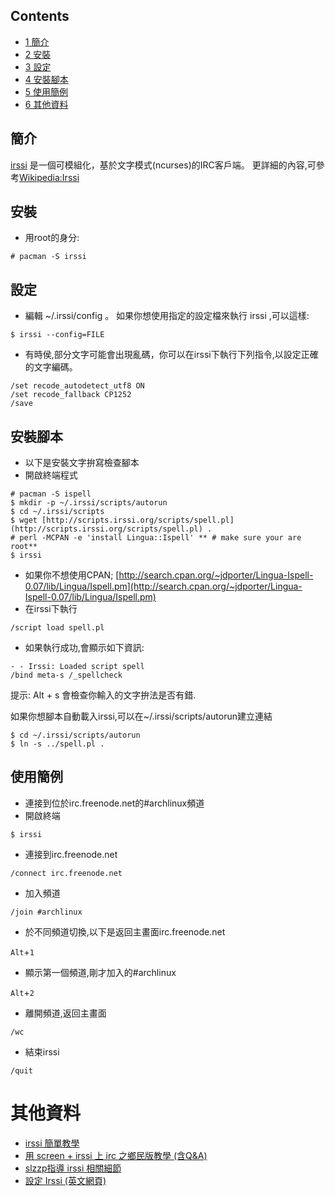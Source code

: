 ## Contents

*   [1 簡介](#.E7.B0.A1.E4.BB.8B)
*   [2 安裝](#.E5.AE.89.E8.A3.9D)
*   [3 設定](#.E8.A8.AD.E5.AE.9A)
*   [4 安裝腳本](#.E5.AE.89.E8.A3.9D.E8.85.B3.E6.9C.AC)
*   [5 使用簡例](#.E4.BD.BF.E7.94.A8.E7.B0.A1.E4.BE.8B)
*   [6 其他資料](#.E5.85.B6.E4.BB.96.E8.B3.87.E6.96.99)

## 簡介

[irssi](http://www.irssi.org/) 是一個可模組化，基於文字模式(ncurses)的IRC客戶端。 更詳細的內容,可參考[Wikipedia:Irssi](https://zh.wikipedia.org/zh-hk/Irssi)

## 安裝

*   用root的身分:

```
# pacman -S irssi

```

## 設定

*   編輯 ~/.irssi/config 。 如果你想使用指定的設定檔來執行 irssi ,可以這樣:

```
$ irssi --config=FILE

```

*   有時侯,部分文字可能會出現亂碼，你可以在irssi下執行下列指令,以設定正確的文字編碼。

```
/set recode_autodetect_utf8 ON 
/set recode_fallback CP1252
/save

```

## 安裝腳本

*   以下是安裝文字拚寫檢查腳本
*   開啟終端程式

```
# pacman -S ispell
$ mkdir -p ~/.irssi/scripts/autorun
$ cd ~/.irssi/scripts
$ wget [http://scripts.irssi.org/scripts/spell.pl](http://scripts.irssi.org/scripts/spell.pl) .
# perl -MCPAN -e 'install Lingua::Ispell' ** # make sure your are root**
$ irssi

```

*   如果你不想使用CPAN; [http://search.cpan.org/~jdporter/Lingua-Ispell-0.07/lib/Lingua/Ispell.pm](http://search.cpan.org/~jdporter/Lingua-Ispell-0.07/lib/Lingua/Ispell.pm)
*   在irssi下執行

```
/script load spell.pl

```

*   如果執行成功,會顯示如下資訊:

```
- - Irssi: Loaded script spell
/bind meta-s /_spellcheck

```

提示: Alt + s 會檢查你輸入的文字拚法是否有錯.

如果你想腳本自動載入irssi,可以在~/.irssi/scripts/autorun建立連結

```
$ cd ~/.irssi/scripts/autorun
$ ln -s ../spell.pl .

```

## 使用簡例

*   連接到位於irc.freenode.net的#archlinux頻道
*   開啟終端

```
$ irssi

```

*   連接到irc.freenode.net

```
/connect irc.freenode.net

```

*   加入頻道

```
/join #archlinux

```

*   於不同頻道切換,以下是返回主畫面irc.freenode.net

`Alt`+`1`

*   顯示第一個頻道,剛才加入的#archlinux

`Alt`+`2`

*   離開頻道,返回主畫面

```
/wc

```

*   結束irssi

```
/quit

```

# 其他資料

*   [irssi 簡單教學](http://hsian-studio.blogspot.com/2009/03/irssi.html)
*   [用 screen + irssi 上 irc 之鄉民版教學 (含Q&A)](http://lzy-blah.blogspot.com/2007/08/screen-irssi-irc-q.html)
*   [slzzp指導 irssi 相關細節](http://notexist.wordpress.com/2006/08/23/slzzp%E6%8C%87%E5%B0%8E-irssi-%E7%9B%B8%E9%97%9C%E7%B4%B0%E7%AF%80/)
*   [設定 Irssi (英文網頁)](http://linuxtidbits.wordpress.com/2008/01/09/setting-up-irssi/)